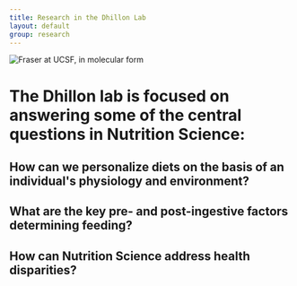 ```yaml
---
title: Research in the Dhillon Lab
layout: default
group: research
---
```


<img class="img-fluid mx-auto d-block" src="/static/img/fraseratucsf.jpg" alt="Fraser at UCSF, in molecular form">

# The Dhillon lab is focused on answering some of the central questions in Nutrition Science: 

## How can we personalize diets on the basis of an individual's physiology and environment?

## What are the key pre- and post-ingestive factors determining feeding?

## How can Nutrition Science address health disparities?

